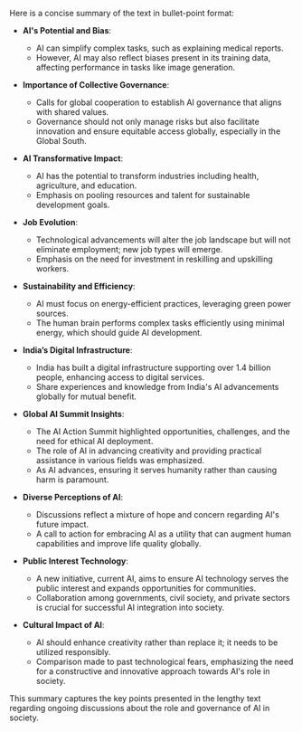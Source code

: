 Here is a concise summary of the text in bullet-point format:

- **AI's Potential and Bias**:
  - AI can simplify complex tasks, such as explaining medical reports.
  - However, AI may also reflect biases present in its training data, affecting performance in tasks like image generation.

- **Importance of Collective Governance**:
  - Calls for global cooperation to establish AI governance that aligns with shared values.
  - Governance should not only manage risks but also facilitate innovation and ensure equitable access globally, especially in the Global South.

- **AI Transformative Impact**:
  - AI has the potential to transform industries including health, agriculture, and education.
  - Emphasis on pooling resources and talent for sustainable development goals.

- **Job Evolution**:
  - Technological advancements will alter the job landscape but will not eliminate employment; new job types will emerge.
  - Emphasis on the need for investment in reskilling and upskilling workers.

- **Sustainability and Efficiency**:
  - AI must focus on energy-efficient practices, leveraging green power sources.
  - The human brain performs complex tasks efficiently using minimal energy, which should guide AI development.

- **India’s Digital Infrastructure**:
  - India has built a digital infrastructure supporting over 1.4 billion people, enhancing access to digital services.
  - Share experiences and knowledge from India's AI advancements globally for mutual benefit.

- **Global AI Summit Insights**:
  - The AI Action Summit highlighted opportunities, challenges, and the need for ethical AI deployment.
  - The role of AI in advancing creativity and providing practical assistance in various fields was emphasized.
  - As AI advances, ensuring it serves humanity rather than causing harm is paramount.

- **Diverse Perceptions of AI**:
  - Discussions reflect a mixture of hope and concern regarding AI's future impact.
  - A call to action for embracing AI as a utility that can augment human capabilities and improve life quality globally.

- **Public Interest Technology**:
  - A new initiative, current AI, aims to ensure AI technology serves the public interest and expands opportunities for communities.
  - Collaboration among governments, civil society, and private sectors is crucial for successful AI integration into society.

- **Cultural Impact of AI**:
  - AI should enhance creativity rather than replace it; it needs to be utilized responsibly.
  - Comparison made to past technological fears, emphasizing the need for a constructive and innovative approach towards AI's role in society. 

This summary captures the key points presented in the lengthy text regarding ongoing discussions about the role and governance of AI in society.